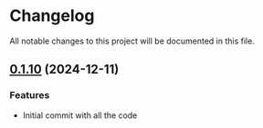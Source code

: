 # Changelog

All notable changes to this project will be documented in this file.

## [0.1.10]() (2024-12-11)
### Features
* Initial commit with all the code
